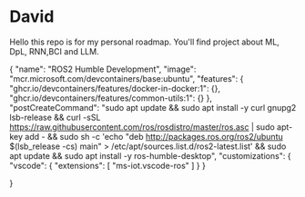 # David
Hello this repo is for my personal roadmap. You'll find project about ML, DpL, RNN,BCI and LLM.




{
  "name": "ROS2 Humble Development",
  "image": "mcr.microsoft.com/devcontainers/base:ubuntu",
  "features": {
    "ghcr.io/devcontainers/features/docker-in-docker:1": {},
    "ghcr.io/devcontainers/features/common-utils:1": {}
  },
  "postCreateCommand": "sudo apt update && sudo apt install -y curl gnupg2 lsb-release && curl -sSL https://raw.githubusercontent.com/ros/rosdistro/master/ros.asc | sudo apt-key add - && sudo sh -c 'echo \"deb http://packages.ros.org/ros2/ubuntu $(lsb_release -cs) main\" > /etc/apt/sources.list.d/ros2-latest.list' && sudo apt update && sudo apt install -y ros-humble-desktop",
  "customizations": {
    "vscode": {
      "extensions": [
        "ms-iot.vscode-ros"
      ]
    }
  }

  
}
